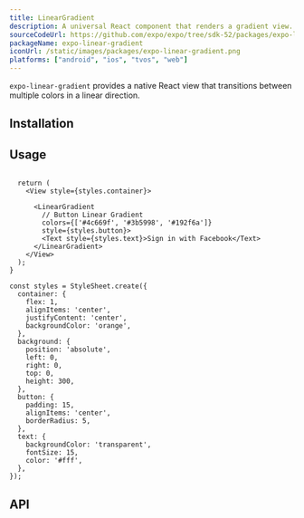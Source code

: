 ```yaml
---
title: LinearGradient
description: A universal React component that renders a gradient view.
sourceCodeUrl: https://github.com/expo/expo/tree/sdk-52/packages/expo-linear-gradient
packageName: expo-linear-gradient
iconUrl: /static/images/packages/expo-linear-gradient.png
platforms: ["android", "ios", "tvos", "web"]
---
```


`expo-linear-gradient` provides a native React view that transitions between multiple colors in a linear direction.

## Installation

## Usage

```tsx

  return (
    <View style={styles.container}>
      
      <LinearGradient
        // Button Linear Gradient
        colors={['#4c669f', '#3b5998', '#192f6a']}
        style={styles.button}>
        <Text style={styles.text}>Sign in with Facebook</Text>
      </LinearGradient>
    </View>
  );
}

const styles = StyleSheet.create({
  container: {
    flex: 1,
    alignItems: 'center',
    justifyContent: 'center',
    backgroundColor: 'orange',
  },
  background: {
    position: 'absolute',
    left: 0,
    right: 0,
    top: 0,
    height: 300,
  },
  button: {
    padding: 15,
    alignItems: 'center',
    borderRadius: 5,
  },
  text: {
    backgroundColor: 'transparent',
    fontSize: 15,
    color: '#fff',
  },
});
```

## API

```js

```